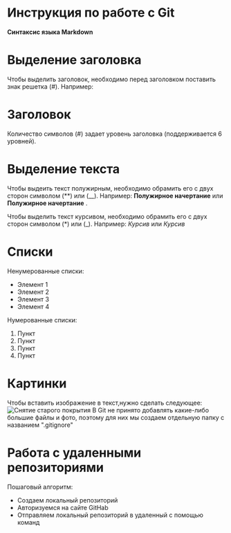 # Инструкция по работе с Git

**Синтаксис языка Markdown**

# Выделение заголовка

Чтобы выделить заголовок, необходимо перед заголовком поставить знак решетка (#). Например: 
# Заголовок 
Количество символов (#) задает уровень заголовка (поддерживается 6 уровней).

# Выделение текста
Чтобы выдеить текст полужирным, необходимо обрамить его с двух сторон символом (**) или (__). Например:
**Полужирное начертание** или __Полужирное начертание__ .

Чтобы выделить текст курсивом, необходимо обрамить его с двух сторон символом (*) или (_). Например:
*Курсив* или _Курсив_

# Списки
Ненумерованные списки:
* Элемент 1
* Элемент 2
* Элемент 3
* Элемент 4

Нумерованные списки:
1. Пункт
2. Пункт
3. Пункт
4. Пункт


# Картинки
Чтобы вставить изображение в текст,нужно сделать следующее:
![Снятие старого покрытия](%D0%A1%D0%BD%D1%8F%D1%82%D0%B8%D0%B5.jpg)
В Git не принято добавлять какие-либо большие файлы и фото, поэтому для них мы создаем отдельную папку с названием ".gitignore"

# Работа с удаленными репозиториями
Пошаговый алгоритм:
* Создаем локальный репозиторий
* Авторизуемся на сайте GitHab
* Отправляем локальный репозиторий в удаленный с помощью команд


